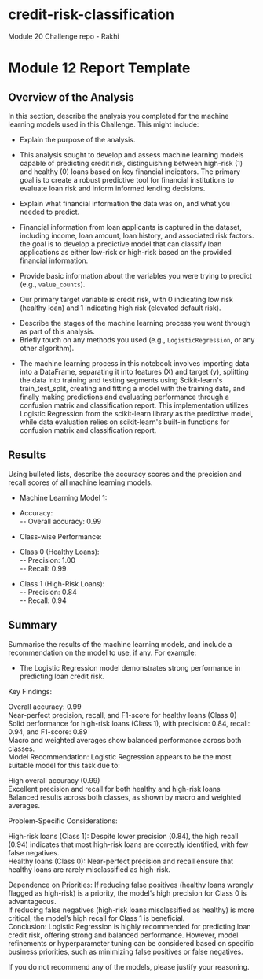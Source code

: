 # credit-risk-classification
Module 20 Challenge repo - Rakhi

# Module 12 Report Template

## Overview of the Analysis

In this section, describe the analysis you completed for the machine learning models used in this Challenge. This might include:

* Explain the purpose of the analysis.
- This analysis sought to develop and assess machine learning models capable of predicting credit risk, distinguishing between high-risk (1) and healthy (0) loans based on key financial indicators. The primary goal is to create a robust predictive tool for financial institutions to evaluate loan risk and inform informed lending decisions.
  
* Explain what financial information the data was on, and what you needed to predict.
- Financial information from loan applicants is captured in the dataset, including income, loan amount, loan history, and associated risk factors. the goal is to develop a predictive model that can classify loan applications as either low-risk or high-risk based on the provided financial information.
  
* Provide basic information about the variables you were trying to predict (e.g., `value_counts`).
- Our primary target variable is credit risk, with 0 indicating low risk (healthy loan) and 1 indicating high risk (elevated default risk).
* Describe the stages of the machine learning process you went through as part of this analysis.
* Briefly touch on any methods you used (e.g., `LogisticRegression`, or any other algorithm).
- The machine learning process in this notebook involves importing data into a DataFrame, separating it into features (X) and target (y), splitting the data into training and testing segments using Scikit-learn's train_test_split, creating and fitting a model with the training data, and finally making predictions and evaluating performance through a confusion matrix and classification report.
This implementation utilizes Logistic Regression from the scikit-learn library as the predictive model, while data evaluation relies on scikit-learn's built-in functions for confusion matrix and classification report.


## Results

Using bulleted lists, describe the accuracy scores and the precision and recall scores of all machine learning models.

* Machine Learning Model 1:  

- Accuracy:  
-- Overall accuracy: 0.99 
- Class-wise Performance:  
- Class 0 (Healthy Loans):  
-- Precision: 1.00  
-- Recall: 0.99  
 
- Class 1 (High-Risk Loans):  
-- Precision: 0.84  
-- Recall: 0.94  




## Summary

Summarise the results of the machine learning models, and include a recommendation on the model to use, if any. For example:

- The Logistic Regression model demonstrates strong performance in predicting loan credit risk.

Key Findings:

Overall accuracy: 0.99  
Near-perfect precision, recall, and F1-score for healthy loans (Class 0)  
Solid performance for high-risk loans (Class 1), with precision: 0.84, recall: 0.94, and F1-score: 0.89  
Macro and weighted averages show balanced performance across both classes.  
Model Recommendation: Logistic Regression appears to be the most suitable model for this task due to:  

High overall accuracy (0.99)  
Excellent precision and recall for both healthy and high-risk loans  
Balanced results across both classes, as shown by macro and weighted averages.  

Problem-Specific Considerations:

High-risk loans (Class 1): Despite lower precision (0.84), the high recall (0.94) indicates that most high-risk loans are correctly identified, with few false negatives.  
Healthy loans (Class 0): Near-perfect precision and recall ensure that healthy loans are rarely misclassified as high-risk.  

Dependence on Priorities:
If reducing false positives (healthy loans wrongly flagged as high-risk) is a priority, the model’s high precision for Class 0 is advantageous.  
If reducing false negatives (high-risk loans misclassified as healthy) is more critical, the model’s high recall for Class 1 is beneficial.  
Conclusion: Logistic Regression is highly recommended for predicting loan credit risk, offering strong and balanced performance. However, model refinements or hyperparameter tuning can be considered based on specific business priorities, such as minimizing false positives or false negatives.  


If you do not recommend any of the models, please justify your reasoning.
